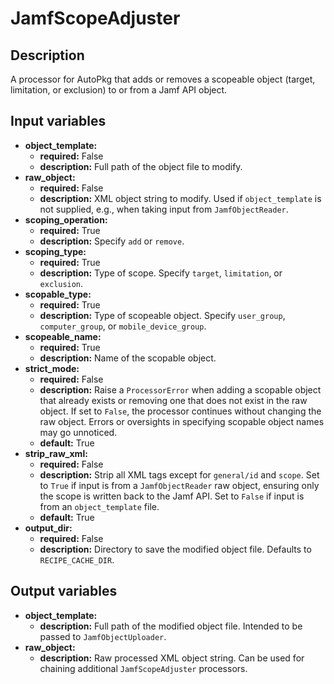 # JamfScopeAdjuster

## Description

A processor for AutoPkg that adds or removes a scopeable object (target, limitation, or exclusion) to or from a Jamf API object.

## Input variables

- **object_template:**  
  - **required:** False  
  - **description:** Full path of the object file to modify.
- **raw_object:**  
  - **required:** False  
  - **description:** XML object string to modify. Used if `object_template` is not supplied, e.g., when taking input from `JamfObjectReader`.
- **scoping_operation:**  
  - **required:** True  
  - **description:** Specify `add` or `remove`.
- **scoping_type:**  
  - **required:** True  
  - **description:** Type of scope. Specify `target`, `limitation`, or `exclusion`.
- **scopable_type:**  
  - **required:** True  
  - **description:** Type of scopeable object. Specify `user_group`, `computer_group`, or `mobile_device_group`.
- **scopeable_name:**  
  - **required:** True  
  - **description:** Name of the scopable object.
- **strict_mode:**  
  - **required:** False  
  - **description:** Raise a `ProcessorError` when adding a scopable object that already exists or removing one that does not exist in the raw object. If set to `False`, the processor continues without changing the raw object. Errors or oversights in specifying scopable object names may go unnoticed.  
  - **default:** True
- **strip_raw_xml:**  
  - **required:** False  
  - **description:** Strip all XML tags except for `general/id` and `scope`. Set to `True` if input is from a `JamfObjectReader` raw object, ensuring only the scope is written back to the Jamf API. Set to `False` if input is from an `object_template` file.  
  - **default:** True
- **output_dir:**  
  - **required:** False  
  - **description:** Directory to save the modified object file. Defaults to `RECIPE_CACHE_DIR`.

## Output variables

- **object_template:**  
  - **description:** Full path of the modified object file. Intended to be passed to `JamfObjectUploader`.
- **raw_object:**  
  - **description:** Raw processed XML object string. Can be used for chaining additional `JamfScopeAdjuster` processors.
